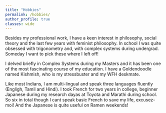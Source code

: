 ```yaml
---
title: "Hobbies"
permalink: /hobbies/
author_profile: true
classes: wide
---
```


Besides my professional work, I have a keen interest in philosophy, social theory and the last few years with feminist philosophy. 
In school I was quite obsessed with trigonometry and, with complex systems during undergrad. 
Someday I want to pick these where I left off! 

I delved briefly in Complex Systems during my Masters and it has been one of the most fascinating course of my education. 
I have a Goldendoodle named Kishmish, who is my stressbuster and my WFH deskmate. 

Like most Indians, I am multi-lingual and speak three languages fluently (Engligh, Tamil and Hindi). 
I took French for two years in college, beginner Japanese during my research dayas at Toyota and Marathi during school. 
So six in total though I cant speak basic French to save my life, excusez-moi! And the Japanese is quite useful on Ramen weekends!

